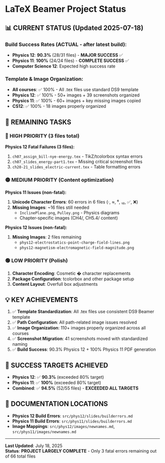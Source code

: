 # LaTeX Beamer Project Status

## 📊 **CURRENT STATUS** (Updated 2025-07-18)

### Build Success Rates (ACTUAL - after latest build):
- **Physics 12**: **90.3%** (28/31 files) - **MAJOR SUCCESS** ✅
- **Physics 11**: **100%** (24/24 files) - **COMPLETE SUCCESS** ✅
- **Computer Science 12**: Expected high success rate

### Template & Image Organization:
- **All courses**: ✅ 100% - All .tex files use standard DS9 template
- **Physics 12**: ✅ 100% - 50+ images + 39 screenshots organized
- **Physics 11**: ✅ 100% - 60+ images + key missing images copied  
- **CS12**: ✅ 100% - 18 images properly organized

## 🎯 **REMAINING TASKS**

### 🔴 **HIGH PRIORITY** (3 files total)

**Physics 12 Fatal Failures (3 files):**
1. `ch07_assign_bill-nye-energy.tex` - TikZ/tcolorbox syntax errors
2. `ch07_slides_energy-part1.tex` - Missing critical screenshot files
3. `ch20-21_slides_electric-current.tex` - Table formatting errors

### 🟡 **MEDIUM PRIORITY** (Content optimization)

**Physics 11 Issues (non-fatal):**
1. **Unicode Character Errors**: 60 errors in 6 files (⋅, ≈, ⁶, ₁₂, ✅, ❌)
2. **Missing Images**: ~16 files still needed
   - `InclinePlane.png`, `Pulley.png` - Physics diagrams
   - Chapter-specific images (CH4/, CH5.4/ content)

**Physics 12 Issues (non-fatal):**
1. **Missing Images**: 2 files remaining
   - `phys12-electrostatics-point-charge-field-lines.png`
   - `phys12-magnetism-electromagnetic-field-magnitude.png`

### 🟢 **LOW PRIORITY** (Polish)

1. **Character Encoding**: Cosmetic � character replacements
2. **Package Configuration**: tcolorbox and other package setup
3. **Content Layout**: Overfull box adjustments

## 💡 **KEY ACHIEVEMENTS**

1. ✅ **Template Standardization**: All .tex files use consistent DS9 Beamer template
2. ✅ **Path Configuration**: All path-related image issues resolved
3. ✅ **Image Organization**: 110+ images properly organized across all courses
4. ✅ **Screenshot Migration**: 41 screenshots moved with standardized naming
5. ✅ **Build Success**: 90.3% Physics 12 + 100% Physics 11 PDF generation

## 🏁 **SUCCESS TARGETS ACHIEVED**

- **Physics 12**: ✅ **90.3%** (exceeded 80% target)
- **Physics 11**: ✅ **100%** (exceeded 80% target)
- **Combined**: ✅ **94.5%** (52/55 files) - **EXCEEDED ALL TARGETS**

## 📁 **DOCUMENTATION LOCATIONS**

- **Physics 12 Build Errors**: `src/phys12/slides/builderrors.md`
- **Physics 11 Build Errors**: `src/phys11/slides/builderrors.md`
- **Image Mappings**: `src/phys12/images/newnames.md`, `src/phys11/images/newnames.md`

---

**Last Updated**: July 18, 2025  
**Status**: **PROJECT LARGELY COMPLETE** - Only 3 fatal errors remaining out of 66 total files